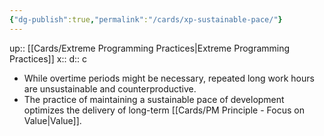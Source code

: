 ```yaml
---
{"dg-publish":true,"permalink":"/cards/xp-sustainable-pace/"}
---
```


up:: [[Cards/Extreme Programming Practices\|Extreme Programming Practices]] 
x:: 
d:: c

- ﻿﻿While overtime periods might be necessary, repeated long work hours are unsustainable and counterproductive.
- ﻿﻿The practice of maintaining a sustainable pace of development optimizes the delivery of long-term [[Cards/PM Principle - Focus on Value\|Value]].

